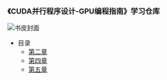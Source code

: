 ### 《CUDA并行程序设计-GPU编程指南》学习仓库
![书皮封面](https://g-search2.alicdn.com/img/bao/uploaded/i4/i4/1049653664/O1CN01G4NbyM1cw9xspc1dP_!!0-item_pic.jpg_460x460Q90.jpg_.webp)

- 目录
  - [第二章](https://github.com/RosterMouch/CUDA-Programming-Guide-Learning-REPO/tree/master/chap2)
  - [第四章](https://github.com/RosterMouch/CUDA-Programming-Guide-Learning-REPO/tree/master/chap4)
  - [第五章](https://github.com/RosterMouch/CUDA-Programming-Guide-Learning-REPO/tree/master/chap5)
